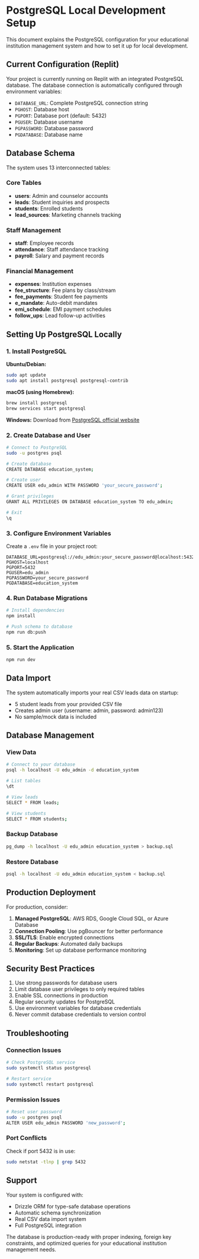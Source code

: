 # PostgreSQL Local Development Setup

This document explains the PostgreSQL configuration for your educational institution management system and how to set it up for local development.

## Current Configuration (Replit)

Your project is currently running on Replit with an integrated PostgreSQL database. The database connection is automatically configured through environment variables:

- `DATABASE_URL`: Complete PostgreSQL connection string
- `PGHOST`: Database host
- `PGPORT`: Database port (default: 5432)
- `PGUSER`: Database username
- `PGPASSWORD`: Database password
- `PGDATABASE`: Database name

## Database Schema

The system uses 13 interconnected tables:

### Core Tables
- **users**: Admin and counselor accounts
- **leads**: Student inquiries and prospects
- **students**: Enrolled students
- **lead_sources**: Marketing channels tracking

### Staff Management
- **staff**: Employee records
- **attendance**: Staff attendance tracking
- **payroll**: Salary and payment records

### Financial Management
- **expenses**: Institution expenses
- **fee_structure**: Fee plans by class/stream
- **fee_payments**: Student fee payments
- **e_mandate**: Auto-debit mandates
- **emi_schedule**: EMI payment schedules
- **follow_ups**: Lead follow-up activities

## Setting Up PostgreSQL Locally

### 1. Install PostgreSQL

**Ubuntu/Debian:**
```bash
sudo apt update
sudo apt install postgresql postgresql-contrib
```

**macOS (using Homebrew):**
```bash
brew install postgresql
brew services start postgresql
```

**Windows:**
Download from [PostgreSQL official website](https://www.postgresql.org/download/windows/)

### 2. Create Database and User

```bash
# Connect to PostgreSQL
sudo -u postgres psql

# Create database
CREATE DATABASE education_system;

# Create user
CREATE USER edu_admin WITH PASSWORD 'your_secure_password';

# Grant privileges
GRANT ALL PRIVILEGES ON DATABASE education_system TO edu_admin;

# Exit
\q
```

### 3. Configure Environment Variables

Create a `.env` file in your project root:

```env
DATABASE_URL=postgresql://edu_admin:your_secure_password@localhost:5432/education_system
PGHOST=localhost
PGPORT=5432
PGUSER=edu_admin
PGPASSWORD=your_secure_password
PGDATABASE=education_system
```

### 4. Run Database Migrations

```bash
# Install dependencies
npm install

# Push schema to database
npm run db:push
```

### 5. Start the Application

```bash
npm run dev
```

## Data Import

The system automatically imports your real CSV leads data on startup:
- 5 student leads from your provided CSV file
- Creates admin user (username: admin, password: admin123)
- No sample/mock data is included

## Database Management

### View Data
```bash
# Connect to your database
psql -h localhost -U edu_admin -d education_system

# List tables
\dt

# View leads
SELECT * FROM leads;

# View students
SELECT * FROM students;
```

### Backup Database
```bash
pg_dump -h localhost -U edu_admin education_system > backup.sql
```

### Restore Database
```bash
psql -h localhost -U edu_admin education_system < backup.sql
```

## Production Deployment

For production, consider:
1. **Managed PostgreSQL**: AWS RDS, Google Cloud SQL, or Azure Database
2. **Connection Pooling**: Use pgBouncer for better performance
3. **SSL/TLS**: Enable encrypted connections
4. **Regular Backups**: Automated daily backups
5. **Monitoring**: Set up database performance monitoring

## Security Best Practices

1. Use strong passwords for database users
2. Limit database user privileges to only required tables
3. Enable SSL connections in production
4. Regular security updates for PostgreSQL
5. Use environment variables for database credentials
6. Never commit database credentials to version control

## Troubleshooting

### Connection Issues
```bash
# Check PostgreSQL service
sudo systemctl status postgresql

# Restart service
sudo systemctl restart postgresql
```

### Permission Issues
```bash
# Reset user password
sudo -u postgres psql
ALTER USER edu_admin PASSWORD 'new_password';
```

### Port Conflicts
Check if port 5432 is in use:
```bash
sudo netstat -tlnp | grep 5432
```

## Support

Your system is configured with:
- Drizzle ORM for type-safe database operations
- Automatic schema synchronization
- Real CSV data import system
- Full PostgreSQL integration

The database is production-ready with proper indexing, foreign key constraints, and optimized queries for your educational institution management needs.